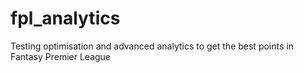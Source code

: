 # fpl_analytics
Testing optimisation and advanced analytics to get the best points in Fantasy Premier League
